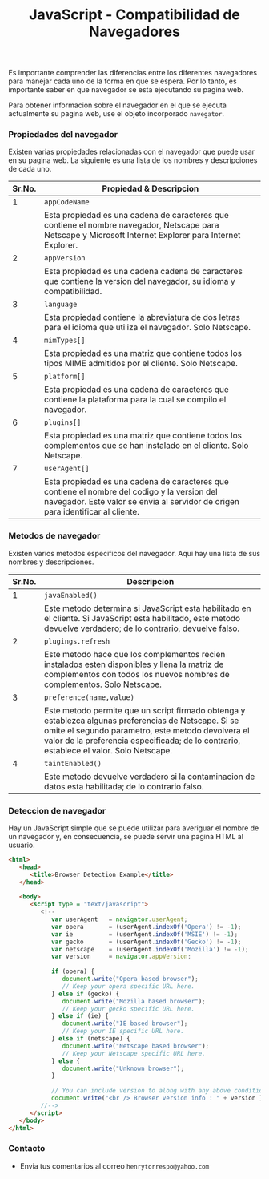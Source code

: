 ﻿---
title: JavaScript - Compatibilidad de Navegadores
description: Los desarrolladores deben tener claro desde el principio que a pesar de la supuesta compatibilidad entre navegadores, JavaScript es interpretado de modo diferente segun sea el navegador utilizado. 
categories: Blog
comments: true
---

Es importante comprender las diferencias entre los diferentes navegadores para manejar cada uno de la forma en que se espera. Por lo tanto, es importante saber en que navegador se esta ejecutando su pagina web.

Para obtener informacion sobre el navegador en el que se ejecuta actualmente su pagina web, use el objeto incorporado `navegator`.

### Propiedades del navegador

Existen varias propiedades relacionadas con el navegador que puede usar en su pagina web. La siguiente es una lista de los nombres y descripciones de cada uno.

| Sr.No. |	Propiedad & Descripcion  |
|--------|---------------------------|
| 1      | `appCodeName`             |
|        | Esta propiedad es una cadena de caracteres que contiene el nombre navegador, Netscape para Netscape y Microsoft Internet Explorer para Internet Explorer. |
| 2      | `appVersion`              |
|        | Esta propiedad es una cadena cadena de caracteres que contiene la version del navegador, su idioma y compatibilidad. |
| 3      | `language`                |
|        | Esta propiedad contiene la abreviatura de dos letras para el idioma que utiliza el navegador. Solo Netscape. |
| 4      | `mimTypes[]`              |
|        | Esta propiedad es una matriz que contiene todos los tipos MIME admitidos por el cliente. Solo Netscape. |
| 5      | `platform[]`              |
|        | Esta propiedad es una cadena de caracteres que contiene la plataforma para la cual se compilo el navegador. |
| 6      | `plugins[]`               |
|        | Esta propiedad es una matriz que contiene todos los complementos que se han instalado en el cliente. Solo Netscape. |
| 7      | `userAgent[]`             |
|        | Esta propiedad es una cadena de caracteres que contiene el nombre del codigo y la version del navegador. Este valor se envia al servidor de origen para identificar al cliente. |

### Metodos de navegador

Existen varios metodos especificos del navegador. Aqui hay una lista de sus nombres y descripciones.

| Sr.No. |	      Descripcion        |
|--------|---------------------------|
| 1      | `javaEnabled()`           |
|        | Este metodo determina si JavaScript esta habilitado en el cliente. Si JavaScript esta habilitado, este metodo devuelve verdadero; de lo contrario, devuelve falso. |
| 2      | `plugings.refresh`        |
|        | Este metodo hace que los complementos recien instalados esten disponibles y llena la matriz de complementos con todos los nuevos nombres de complementos. Solo Netscape. |
| 3      | `preference(name,value)`  |
|        | Este metodo permite que un script firmado obtenga y establezca algunas preferencias de Netscape. Si se omite el segundo parametro, este metodo devolvera el valor de la preferencia especificada; de lo contrario, establece el valor. Solo Netscape. |
| 4      | `taintEnabled()`          |
|        | Este metodo devuelve verdadero si la contaminacion de datos esta habilitada; de lo contrario falso. |

### Deteccion de navegador

Hay un JavaScript simple que se puede utilizar para averiguar el nombre de un navegador y, en consecuencia, se puede servir una pagina HTML al usuario.

```html
<html>   
   <head>
      <title>Browser Detection Example</title>
   </head>
   
   <body>      
      <script type = "text/javascript">
         <!--
            var userAgent   = navigator.userAgent;
            var opera       = (userAgent.indexOf('Opera') != -1);
            var ie          = (userAgent.indexOf('MSIE') != -1);
            var gecko       = (userAgent.indexOf('Gecko') != -1);
            var netscape    = (userAgent.indexOf('Mozilla') != -1);
            var version     = navigator.appVersion;
            
            if (opera) {
               document.write("Opera based browser");
               // Keep your opera specific URL here.
            } else if (gecko) {
               document.write("Mozilla based browser");
               // Keep your gecko specific URL here.
            } else if (ie) {
               document.write("IE based browser");
               // Keep your IE specific URL here.
            } else if (netscape) {
               document.write("Netscape based browser");
               // Keep your Netscape specific URL here.
            } else {
               document.write("Unknown browser");
            }
            
            // You can include version to along with any above condition.
            document.write("<br /> Browser version info : " + version );
         //-->
      </script>      
   </body>
</html>
```

### Contacto

- Envia tus comentarios al correo `henrytorrespo@yahoo.com`
